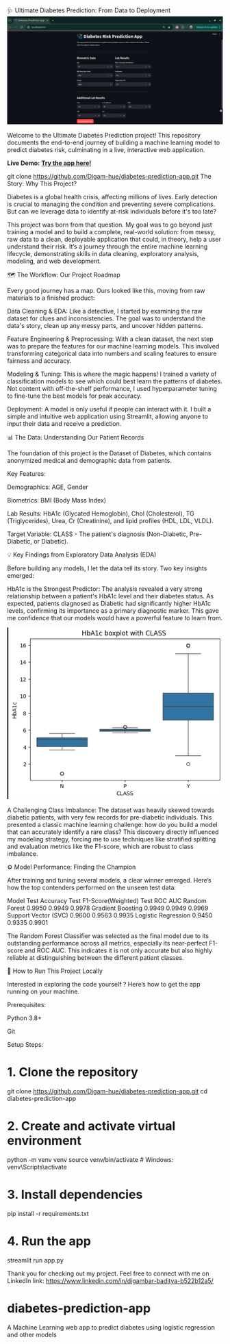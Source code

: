 🩺 Ultimate Diabetes Prediction: From Data to Deployment
![Alt text](/images/app_pic.png)

Welcome to the Ultimate Diabetes Prediction project! This repository documents the end-to-end journey of building a machine learning model to predict diabetes risk, culminating in a live, interactive web application.

**Live Demo:** [**Try the app here!**](https://smart-diabetes-check.streamlit.app/)

git clone https://github.com/Digam-hue/diabetes-prediction-app.git
The Story: Why This Project?

Diabetes is a global health crisis, affecting millions of lives. Early detection is crucial to managing the condition and preventing severe complications. But can we leverage data to identify at-risk individuals before it's too late?

This project was born from that question. My goal was to go beyond just training a model and to build a complete, real-world solution: from messy, raw data to a clean, deployable application that could, in theory, help a user understand their risk. It’s a journey through the entire machine learning lifecycle, demonstrating skills in data cleaning, exploratory analysis, modeling, and web development.

🗺️ The Workflow: Our Project Roadmap

Every good journey has a map. Ours looked like this, moving from raw materials to a finished product:

Data Cleaning & EDA: Like a detective, I started by examining the raw dataset for clues and inconsistencies. The goal was to understand the data's story, clean up any messy parts, and uncover hidden patterns.

Feature Engineering & Preprocessing: With a clean dataset, the next step was to prepare the features for our machine learning models. This involved transforming categorical data into numbers and scaling features to ensure fairness and accuracy.

Modeling & Tuning: This is where the magic happens! I trained a variety of classification models to see which could best learn the patterns of diabetes. Not content with off-the-shelf performance, I used hyperparameter tuning to fine-tune the best models for peak accuracy.

Deployment: A model is only useful if people can interact with it. I built a simple and intuitive web application using Streamlit, allowing anyone to input their data and receive a prediction.

📊 The Data: Understanding Our Patient Records

The foundation of this project is the Dataset of Diabetes, which contains anonymized medical and demographic data from patients.

Key Features:

Demographics: AGE, Gender

Biometrics: BMI (Body Mass Index)

Lab Results: HbA1c (Glycated Hemoglobin), Chol (Cholesterol), TG (Triglycerides), Urea, Cr (Creatinine), and lipid profiles (HDL, LDL, VLDL).

Target Variable: CLASS - The patient's diagnosis (Non-Diabetic, Pre-Diabetic, or Diabetic).

💡 Key Findings from Exploratory Data Analysis (EDA)

Before building any models, I let the data tell its story. Two key insights emerged:

HbA1c is the Strongest Predictor: The analysis revealed a very strong relationship between a patient's HbA1c level and their diabetes status. As expected, patients diagnosed as Diabetic had significantly higher HbA1c levels, confirming its importance as a primary diagnostic marker. This gave me confidence that our models would have a powerful feature to learn from.

![Alt text](/images/boxplot.png)

A Challenging Class Imbalance: The dataset was heavily skewed towards diabetic patients, with very few records for pre-diabetic individuals. This presented a classic machine learning challenge: how do you build a model that can accurately identify a rare class? This discovery directly influenced my modeling strategy, forcing me to use techniques like stratified splitting and evaluation metrics like the F1-score, which are robust to class imbalance.

⚙️ Model Performance: Finding the Champion

After training and tuning several models, a clear winner emerged. Here’s how the top contenders performed on the unseen test data:

Model	            Test Accuracy	Test F1-Score(Weighted) Test ROC AUC
Random Forest	     0.9950	        0.9949	                0.9978
Gradient Boosting	 0.9949	        0.9949	                0.9969
Support Vector (SVC) 0.9600	        0.9563	                0.9935
Logistic Regression	 0.9450	        0.9335	                0.9901

The Random Forest Classifier was selected as the final model due to its outstanding performance across all metrics, especially its near-perfect F1-score and ROC AUC. This indicates it is not only accurate but also highly reliable at distinguishing between the different patient classes.

🚀 How to Run This Project Locally

Interested in exploring the code yourself ? Here’s how to get the app running on your machine.

Prerequisites:

Python 3.8+

Git

Setup Steps:

# 1. Clone the repository
git clone https://github.com/Digam-hue/diabetes-prediction-app.git
cd diabetes-prediction-app

# 2. Create and activate virtual environment
python -m venv venv
source venv/bin/activate  # Windows: venv\Scripts\activate

# 3. Install dependencies
pip install -r requirements.txt

# 4. Run the app
streamlit run app.py



Thank you for checking out my project. Feel free to connect with me on LinkedIn
link: https://www.linkedin.com/in/digambar-baditya-b522b12a5/

# diabetes-prediction-app
A Machine Learning web app to predict diabetes using logistic regression and other models

